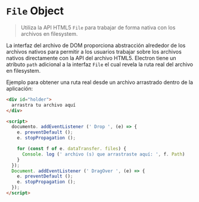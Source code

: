 # `File` Object

> Utiliza la API HTML5 `File` para trabajar de forma nativa con los archivos en filesystem.

La interfaz del archivo de DOM proporciona abstracción alrededor de los archivos nativos para permitir a los usuarios trabajar sobre los archivos nativos directamente con la API del archivo HTML5. Electron tiene un atributo `path` adicional a la interfaz `File` el cual revela la ruta real del archivo en filesystem.

Ejemplo para obtener una ruta real desde un archivo arrastrado dentro de la aplicación:

```html
<div id="holder">
  arrastra tu archivo aquí
</div>

<script>
  documento. addEventListener (' Drop ', (e) => {
    e. preventDefault ();
    e. stopPropagation ();

    for (const f of e. dataTransfer. files) {
      Console. log (' archivo (s) que arrastraste aquí: ', f. Path)
    }
  });
  Document. addEventListener (' DragOver ', (e) => {
    e. preventDefault ();
    e. stopPropagation ();
  });
</script>
```
